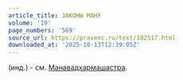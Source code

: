 ```yaml
---
article_title: ЗАКОНЫ МАНУ
volume: '19'
page_numbers: '569'
source_url: https://pravenc.ru/text/182517.html
downloaded_at: '2025-10-13T12:39:05Z'
---
```


(инд.) - см. [Манавадхармашастра](https://pravenc.ru/text/Манавадхармашастра.html).
